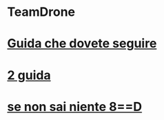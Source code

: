 # TeamDrone

# [Guida che dovete seguire](https://www.sitepoint.com/git-for-beginners/)
# [2 guida](https://juristr.com/blog/2013/04/git-explained/)
# [se non sai niente 8==D](http://blog.udacity.com/2015/06/a-beginners-git-github-tutorial.html)
